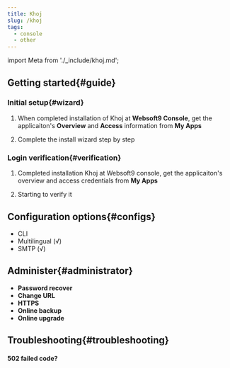```yaml
---
title: Khoj
slug: /khoj
tags:
  - console
  - other
---
```


import Meta from './_include/khoj.md';

<Meta name="meta" />

## Getting started{#guide}

### Initial setup{#wizard}

1. When completed installation of Khoj at **Websoft9 Console**, get the applicaiton's **Overview** and **Access** information from **My Apps**  

2. Complete the install wizard step by step

### Login verification{#verification}

1. Completed installation Khoj at Websoft9 console, get the applicaiton's overview and access credentials from **My Apps**  

2. Starting to verify it

## Configuration options{#configs}

- CLI
- Multilingual (√)
- SMTP (√)

## Administer{#administrator}

- **Password recover**
- **Change URL**
- **HTTPS**
- **Online backup**
- **Online upgrade**

## Troubleshooting{#troubleshooting}

#### 502 failed code?